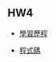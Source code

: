 ## HW4

* [學習歷程](https://github.com/Sabrina8198/Sabrina/blob/master/HW4/Hash原理、流程圖及學習歷程.pdf)

* [程式碼](https://github.com/Sabrina8198/Sabrina/blob/master/HW4/hash_table_06170119.py)
